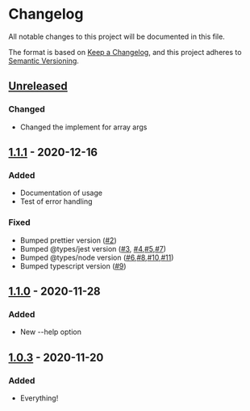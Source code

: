 # Changelog

All notable changes to this project will be documented in this file.

The format is based on [Keep a Changelog](https://keepachangelog.com/en/1.0.0/), and this project adheres to
[Semantic Versioning](https://semver.org/spec/v2.0.0.html).

## [Unreleased]

### Changed

-   Changed the implement for array args

## [1.1.1] - 2020-12-16

### Added

-   Documentation of usage
-   Test of error handling

### Fixed

-   Bumped prettier version ([#2](https://github.com/stefanoruth/valon-args/pull/2))
-   Bumped @types/jest version ([#3](https://github.com/stefanoruth/valon-args/pull/3),
    [#4](https://github.com/stefanoruth/valon-args/pull/4),[#5](https://github.com/stefanoruth/valon-args/pull/5),[#7](https://github.com/stefanoruth/valon-args/pull/7))
-   Bumped @types/node version
    ([#6](https://github.com/stefanoruth/valon-args/pull/6),[#8](https://github.com/stefanoruth/valon-args/pull/8),[#10](https://github.com/stefanoruth/valon-args/pull/10),[#11](https://github.com/stefanoruth/valon-args/pull/11))
-   Bumped typescript version ([#9](https://github.com/stefanoruth/valon-args/pull/9))

## [1.1.0] - 2020-11-28

### Added

-   New --help option

## [1.0.3] - 2020-11-20

### Added

-   Everything!

[unreleased]: https://github.com/stefanoruth/valon-args/compare/v1.1.1...HEAD
[1.1.1]: https://github.com/stefanoruth/valon-args/compare/v1.1.0...v1.1.1
[1.1.0]: https://github.com/stefanoruth/valon-args/compare/v1.0.3...v1.1.0
[1.0.3]: https://github.com/stefanoruth/valon-args/releases/tag/v1.0.3
